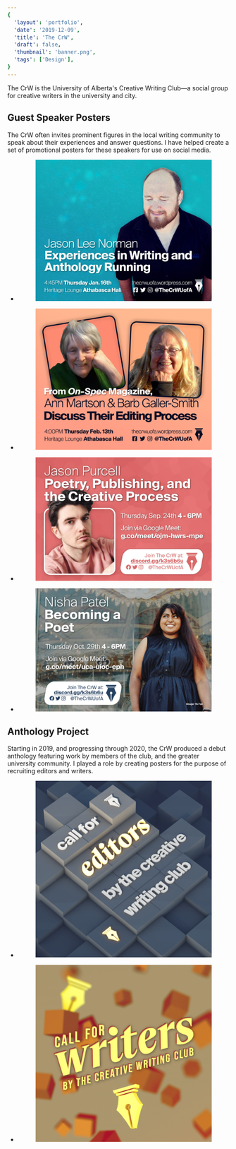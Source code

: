 ```yaml
---
{
  'layout': 'portfolio',
  'date': '2019-12-09',
  'title': 'The CrW',
  'draft': false,
  'thumbnail': 'banner.png',
  'tags': ['Design'],
}
---
```


<span class="intro_text">
The CrW is the University of Alberta's Creative Writing Club—a social group for creative writers in the university and city.
</span>

## Guest Speaker Posters

The CrW often invites prominent figures in the local writing community to speak about their experiences and answer questions. I have helped create a set of promotional posters for these speakers for use on social media.

<ul class="gallery">
  <li>
    <figure>
      <img src="jason-lee-norman.jpg" alt="Poster with a photograph of the guest speaker, Jason Lee Norman, on a blue background. The name of the speaker, and the title of the event, 'Experiences in Writing and Anthology Running', are overlaid on top.">
    </figure>
  </li>
  <li>
    <figure>
      <img src="barb-galler-smith-ann-marston.jpg" alt="Poster with a photograph of the two guest speakers, Ann Martson and Barb Galler-Smith, editors from On-Spec Magazine, on an orange background. The title of the event is 'From On-Spec Magazine, Ann Martson & Barb Galler-Smith Discuss Their Editing Process'.">
    </figure>
  </li>
  <li>
    <figure>
      <img src="jason-purcell.jpg" alt="Poster with a photograph of the guest speaker, Jason Purcell, on a peach background. The name of the speaker, and the title of the event, 'Poetry, Publishing, and the Creative Process', are overlaid on top.">
    </figure>
  </li>
  <li>
    <figure>
      <img src="nisha-patel.jpg" alt="Poster with a photograph of the guest speaker, Nisha Patel. The original photograph is taken by Ye Fan. The name of the speaker, and the title of the event, 'Becoming a Poet', are overlaid on top.">
    </figure>
  </li>
</ul>

## Anthology Project

Starting in 2019, and progressing through 2020, the CrW produced a debut anthology featuring work by members of the club, and the greater university community. I played a role by creating posters for the purpose of recruiting editors and writers.

<ul class="gallery">
  <li>
    <figure>
      <img src="call-for-editors-square.png" alt="Square poster displaying the group's logo and the words 'Call for editors by the Creative Writing Club'.">
    </figure>
  </li>
  <li>
    <figure>
      <img src="call-for-writers-square.png" alt="Square poster displaying the group's logo and the words 'Call for writers by the Creative Writing Club'.">
    </figure>
  </li>
</ul>
